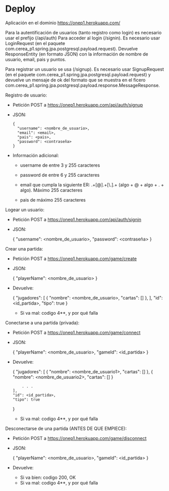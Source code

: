 # Deploy
Aplicación en el dominio https://onep1.herokuapp.com/

Para la autentificación de usuarios (tanto registro como login) es necesario usar el prefijo (/api/auth)
Para acceder al login (/signin). Es necesario usar LoginRequest (en el paquete com.cerea_p1.spring.jpa.postgresql.payload.request). Devuelve ResponseEntity (en formato JSON) con la información de nombre de usuario, email, pais y puntos.

Para registrar un usuario se usa (/signup). Es necesario usar SignupRequest (en el paquete com.cerea_p1.spring.jpa.postgresql.payload.request) y devuelve un mensaje de ok del formato que se muestra en el ficero com.cerea_p1.spring.jpa.postgresql.payload.response.MessageResponse.

Registro de usuario:

  - Petición POST a https://onep1.herokuapp.com/api/auth/signup
  
  - JSON:
  
        {
          "username": <nombre_de_usuario>,
          "email": <email>,
          "pais": <pais>,
          "password": <contraseña>
        }
      
  - Información adicional:
  
      - username de entre 3 y 255 caracteres
        
      - password de entre 6 y 255 caracteres
        
      - email que cumpla la siguiente ER: .+[@].+[\\.].+ (algo + @ + algo + . + algo). Máximo 255 caracteres
        
      - pais de máximo 255 caracteres

Logear un usuario:

  - Petición POST a https://onep1.herokuapp.com/api/auth/signin

  - JSON:
      
      {
        "username": <nombre_de_usuario>,
        "password": <contraseña>
      }

Crear una partida:
  
  - Petición POST a https://onep1.herokuapp.com/game/create

  - JSON:

      {
        "playerName": <nombre_de_usuario>
      }

  - Devuelve: 

    {
      "jugadores": [
            {
                "nombre": <nombre_de_usuario>,
                "cartas": []
            },
        ],
        "id": <id_partida>,
        "tipo": true
    }

    - Si va mal: codigo 4**, y por qué falla

Conectarse a una partida (privada):

  - Petición POST a https://onep1.herokuapp.com/game/connect

  - JSON:

      {
        "playerName": <nombre_de_usuario>,
        "gameId": <id_partida>
      }

  - Devuelve: 

    {
      "jugadores": [
            {
                "nombre": <nombre_de_usuario1>,
                "cartas": []
            },
            {
                "nombre": <nombre_de_usuario2>,
                "cartas": []
            }

            . . .
        ],
        "id": <id_partida>,
        "tipo": true
    }

    - Si va mal: codigo 4**, y por qué falla



Desconectarse de una partida (ANTES DE QUE EMPIECE):

  - Petición POST a https://onep1.herokuapp.com/game/disconnect

  - JSON:

      {
        "playerName": <nombre_de_usuario>,
        "gameId": <id_partida>
      }

  - Devuelve: 
    - Si va bien: codigo 200, OK
    - Si va mal: codigo 4**, y por qué falla

